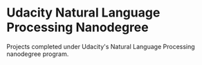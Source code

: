# Udacity Natural Language Processing Nanodegree
Projects completed under Udacity's Natural Language Processing nanodegree program.
